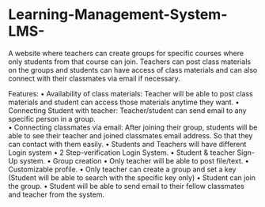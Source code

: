 # Learning-Management-System-LMS-

A website where teachers can create groups for specific courses where only students from that course can join. Teachers can post class materials on the groups and students can have access of class materials and can also connect with their classmates via email if necessary. 

Features:
•	Availability of class materials: Teacher will be able to post class materials and student can access those materials anytime they want.
•	Connecting Student with teacher: Teacher/student can send email to any specific person in a group.  
•	Connecting classmates via email: After joining their group, students will be able to see their teacher and joined classmates email address. So that they can contact with them easily. 
•	Students and Teachers will have different Login system
•	2 Step-verification Login System.
•	Student & teacher Sign-Up system. 
•	Group creation
•	Only teacher will be able to post file/text.
•	Customizable profile.
•	Only teacher can create a group and set a key (Student will be able to search with the specific key only)
•	Student can join the group. 
•	Student will be able to send email to their fellow classmates and teacher from the system. 
